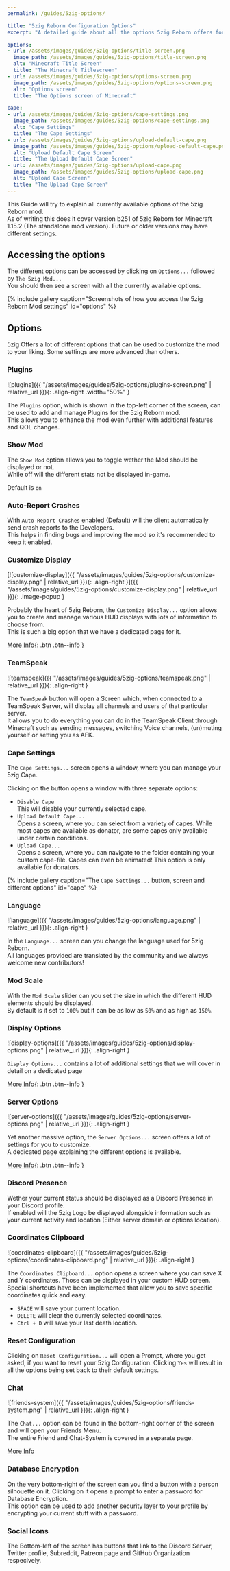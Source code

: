 ```yaml
---
permalink: /guides/5zig-options/

title: "5zig Reborn Configuration Options"
excerpt: "A detailed guide about all the options 5zig Reborn offers for you."

options:
- url: /assets/images/guides/5zig-options/title-screen.png
  image_path: /assets/images/guides/5zig-options/title-screen.png
  alt: "Minecraft Title Screen"
  title: "The Minecraft Titlescreen"
- url: /assets/images/guides/5zig-options/options-screen.png
  image_path: /assets/images/guides/5zig-options/options-screen.png
  alt: "Options screen"
  title: "The Options screen of Minecraft"

cape:
- url: /assets/images/guides/5zig-options/cape-settings.png
  image_path: /assets/images/guides/5zig-options/cape-settings.png
  alt: "Cape Settings"
  title: "The Cape Settings"
- url: /assets/images/guides/5zig-options/upload-default-cape.png
  image_path: /assets/images/guides/5zig-options/upload-default-cape.png
  alt: "Upload Default Cape Screen"
  title: "The Upload Default Cape Screen"
- url: /assets/images/guides/5zig-options/upload-cape.png
  image_path: /assets/images/guides/5zig-options/upload-cape.png
  alt: "Upload Cape Screen"
  title: "The Upload Cape Screen"
---
```


This Guide will try to explain all currently available options of the 5zig Reborn mod.  
As of writing this does it cover version b251 of 5zig Reborn for Minecraft 1.15.2 (The standalone mod version). Future or older versions may have different settings.

## Accessing the options
The different options can be accessed by clicking on `Options...` followed by `The 5zig Mod...`  
You should then see a screen with all the currently available options.

{% include gallery caption="Screenshots of how you access the 5zig Reborn Mod settings" id="options" %}

## Options
5zig Offers a lot of different options that can be used to customize the mod to your liking. Some settings are more advanced than others.

### Plugins
![plugins]({{ "/assets/images/guides/5zig-options/plugins-screen.png" | relative_url }}){: .align-right .width="50%" }

The `Plugins` option, which is shown in the top-left corner of the screen, can be used to add and manage Plugins for the 5zig Reborn mod.  
This allows you to enhance the mod even further with additional features and QOL changes.

### Show Mod
The `Show Mod` option allows you to toggle wether the Mod should be displayed or not.  
While off will the different stats not be displayed in-game.

Default is `on`

### Auto-Report Crashes
With `Auto-Report Crashes` enabled (Default) will the client automatically send crash reports to the Developers.  
This helps in finding bugs and improving the mod so it's recommended to keep it enabled.

### Customize Display
[![customize-display]({{ "/assets/images/guides/5zig-options/customize-display.png" | relative_url }}){: .align-right }]({{ "/assets/images/guides/5zig-options/customize-display.png" | relative_url }}){: .image-popup }

Probably the heart of 5zig Reborn, the `Customize Display...` option allows you to create and manage various HUD displays with lots of information to choose from.  
This is such a big option that we have a dedicated page for it.

[More Info](customize-display){: .btn .btn--info }

### TeamSpeak
![teamspeak]({{ "/assets/images/guides/5zig-options/teamspeak.png" | relative_url }}){: .align-right }

The `TeamSpeak` button will open a Screen which, when connected to a TeamSpeak Server, will display all channels and users of that particular server.  
It allows you to do everything you can do in the TeamSpeak Client through Minecraft such as sending messages, switching Voice channels, (un)muting yourself or setting you as AFK.

### Cape Settings
The `Cape Settings...` screen opens a window, where you can manage your 5zig Cape.

Clicking on the button opens a window with three separate options:

- `Disable Cape`  
  This will disable your currently selected cape.
- `Upload Default Cape...`  
  Opens a screen, where you can select from a variety of capes. While most capes are available as donator, are some capes only available under certain conditions.
- `Upload Cape...`  
  Opens a screen, where you can navigate to the folder containing your custom cape-file. Capes can even be animated! This option is only available for donators.

{% include gallery caption="The `Cape Settings...` button, screen and different options" id="cape" %}

### Language
![language]({{ "/assets/images/guides/5zig-options/language.png" | relative_url }}){: .align-right }

In the `Language...` screen can you change the language used for 5zig Reborn.  
All languages provided are translated by the community and we always welcome new contributors!

### Mod Scale
With the `Mod Scale` slider can you set the size in which the different HUD elements should be displayed.  
By default is it set to `100%` but it can be as low as `50%` and as high as `150%`.

### Display Options
![display-options]({{ "/assets/images/guides/5zig-options/display-options.png" | relative_url }}){: .align-right }

`Display Options...` contains a lot of additional settings that we will cover in detail on a dedicated page

[More Info](display-options){: .btn .btn--info }

### Server Options
![server-options]({{ "/assets/images/guides/5zig-options/server-options.png" | relative_url }}){: .align-right }

Yet another massive option, the `Server Options...` screen offers a lot of settings for you to customize.  
A dedicated page explaining the different options is available.

[More Info](server-options){: .btn .btn--info }

### Discord Presence
Wether your current status should be displayed as a Discord Presence in your Discord profile.  
If enabled will the 5zig Logo be displayed alongside information such as your current activity and location (Either server domain or options location).

### Coordinates Clipboard
![coordinates-clipboard]({{ "/assets/images/guides/5zig-options/coordinates-clipboard.png" | relative_url }}){: .align-right }

The `Coordinates Clipboard...` option opens a screen where you can save X and Y coordinates. Those can be displayed in your custom HUD screen.  
Special shortcuts have been implemented that allow you to save specific coordinates quick and easy.

- `SPACE` will save your current location.
- `DELETE` will clear the currently selected coordinates.
- `Ctrl + D` will save your last death location.

### Reset Configuration
Clicking on `Reset Configuration...` will open a Prompt, where you get asked, if you want to reset your 5zig Configuration. Clicking `Yes` will result in all the options being set back to their default settings.

### Chat
![friends-system]({{ "/assets/images/guides/5zig-options/friends-system.png" | relative_url }}){: .align-right }

The `Chat...` option can be found in the bottom-right corner of the screen and will open your Friends Menu.  
The entire Friend and Chat-System is covered in a separate page.

[More Info](friends-system)

### Database Encryption
On the very bottom-right of the screen can you find a button with a person silhouette on it. Clicking on it opens a prompt to enter a password for Database Encryption.  
This option can be used to add another security layer to your profile by encrypting your current stuff with a password.

### Social Icons
The Bottom-left of the screen has buttons that link to the Discord Server, Twitter profile, Subreddit, Patreon page and GitHub Organization respecively.
